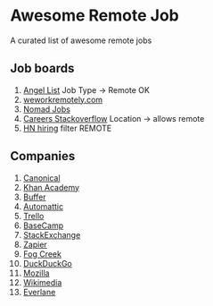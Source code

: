 Awesome Remote Job
==================

A curated list of awesome remote jobs

## Job boards
  1. [Angel List](https://angel.co/jobs) Job Type -> Remote OK
  1. [weworkremotely.com](https://weworkremotely.com/)
  1. [Nomad Jobs](http://nomadjobs.io/)
  1. [Careers Stackoverflow](http://careers.stackoverflow.com/) Location -> allows remote
  1. [HN hiring](http://hnhiring.me/) filter REMOTE
  
## Companies
  1. [Canonical](http://www.canonical.com/careers/all-vacancies)
  1. [Khan Academy](https://www.khanacademy.org/careers)
  1. [Buffer](http://jobs.bufferapp.com/)
  1. [Automattic](http://automattic.com/work-with-us/)
  1. [Trello](https://trello.com/jobs)
  1. [BaseCamp](https://basecamp.com/team)
  1. [StackExchange](http://stackexchange.com/work-here)
  1. [Zapier](https://zapier.com/jobs/)
  1. [Fog Creek](http://www.fogcreek.com/careers/)
  1. [DuckDuckGo](https://duck.co/help/company/hiring)
  1. [Mozilla](https://careers.mozilla.org/en-US/listings/)
  1. [Wikimedia](http://wikimediafoundation.org/wiki/Work_with_us)
  1. [Everlane](https://www.everlane.com/jobs)
